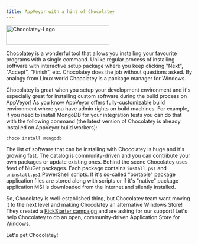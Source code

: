 ```yaml
---
title: AppVeyor with a hint of Chocolatey
---
```


<img class="right" src="/assets/img/posts/chocolatey/chocolatey-logo.png" alt="Chocolatey-Logo" width="279" height="53">

[Chocolatey](https://chocolatey.org/) is a wonderful tool that allows you installing your favourite
programs with a single command. Unlike regular process of installing software with interactive setup
package where you keep clicking "Next", "Accept", "Finish", etc. Chocolatey does the job without
questions asked. By analogy from Linux world Chocolatey is a package manager for Windows.

Chocolatey is great when you setup your development environment and it's especially great for installing
custom software during the build process on AppVeyor! As you know AppVeyor offers fully-customizable
build environment where you have admin rights on build machines. For example, if you need to install
MongoDB for your integration tests you can do that with the following command (the latest version of
Chocolatey is already installed on AppVeyor build workers):

```text
choco install mongodb
```

The list of software that can be installing with Chocolatey is huge and it's growing fast.
The catalog is community-driven and you can contribute your own packages or update existing ones.
Behind the scene Chocolatey uses feed of NuGet packages. Each package contains `install.ps1` and
`uninstall.ps1` PowerShell scripts. If it's so-called "portable" package application files are stored
along with scripts or if it's "native" package application MSI is downloaded from the Internet and
silently installed.

So, Chocolatey is well-established thing, but Chocolatey team want moving it to the next level and
making Chocolatey an alternative Windows Store! They created a [KickStarter campaign](https://www.kickstarter.com/projects/ferventcoder/chocolatey-the-alternative-windows-store-like-yum)
and are asking for our support! Let's help Chocolatey to do an open, community-driven Application Store
for Windows.

Let's get Chocolatey!
